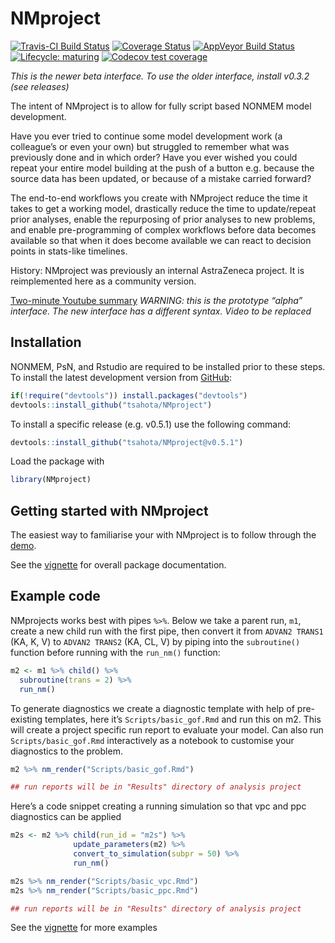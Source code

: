 
<!-- README.md is generated from README.Rmd. Please edit that file -->

# NMproject

<!-- badges: start -->

[![Travis-CI Build
Status](https://travis-ci.org/tsahota/NMproject.svg?branch=master)](https://travis-ci.org/tsahota/NMproject)
[![Coverage
Status](https://coveralls.io/repos/github/tsahota/NMproject/badge.svg?branch=master)](https://coveralls.io/github/tsahota/NMproject?branch=master)
[![AppVeyor Build
Status](https://ci.appveyor.com/api/projects/status/github/tsahota/NMproject?branch=master&svg=true)](https://ci.appveyor.com/project/tsahota/NMproject)
[![Lifecycle:
maturing](https://img.shields.io/badge/lifecycle-maturing-blue.svg)](https://lifecycle.r-lib.org/articles/stages.html)
[![Codecov test
coverage](https://codecov.io/gh/tsahota/NMproject/branch/master/graph/badge.svg)](https://codecov.io/gh/tsahota/NMproject?branch=master)
<!-- badges: end -->

*This is the newer beta interface. To use the older interface, install
v0.3.2 (see releases)*

The intent of NMproject is to allow for fully script based NONMEM model
development.

Have you ever tried to continue some model development work (a
colleague’s or even your own) but struggled to remember what was
previously done and in which order? Have you ever wished you could
repeat your entire model building at the push of a button e.g. because
the source data has been updated, or because of a mistake carried
forward?

The end-to-end workflows you create with NMproject reduce the time it
takes to get a working model, drastically reduce the time to
update/repeat prior analyses, enable the repurposing of prior analyses
to new problems, and enable pre-programming of complex workflows before
data becomes available so that when it does become available we can
react to decision points in stats-like timelines.

History: NMproject was previously an internal AstraZeneca project. It is
reimplemented here as a community version.

[Two-minute Youtube
summary](https://www.youtube.com/watch?v=b7oBb6QZub8) *WARNING: this is
the prototype “alpha” interface. The new interface has a different
syntax. Video to be replaced*

<!-- old pictures
<img src=https://user-images.githubusercontent.com/18026277/26879195-79b6f4c0-4b90-11e7-8228-01b117e64a12.png width=24.6% /><img src=https://user-images.githubusercontent.com/18026277/26879231-a046cfc0-4b90-11e7-9dbf-666086f32b9d.png width=24.5% /><img src=https://user-images.githubusercontent.com/18026277/26879238-a4a94fc0-4b90-11e7-8e8f-1b12a03f912d.png width=24.5% /><img src=https://user-images.githubusercontent.com/18026277/26879240-a7a53ebe-4b90-11e7-80fa-74bef643db29.png width=24.5% />
-->

## Installation

NONMEM, PsN, and Rstudio are required to be installed prior to these
steps. To install the latest development version from
[GitHub](https://github.com/):

``` r
if(!require("devtools")) install.packages("devtools")
devtools::install_github("tsahota/NMproject")
```

To install a specific release (e.g. v0.5.1) use the following command:

``` r
devtools::install_github("tsahota/NMproject@v0.5.1")
```

Load the package with

``` r
library(NMproject)
```

## Getting started with NMproject

The easiest way to familiarise your with NMproject is to follow through
the
[demo](https://tsahota.github.io/NMproject/articles/NMproject.html#demo-learn-by-doing-1).

See the
[vignette](https://tsahota.github.io/NMproject/articles/NMproject.html)
for overall package documentation.

## Example code

NMprojects works best with pipes `%>%`. Below we take a parent run,
`m1`, create a new child run with the first pipe, then convert it from
`ADVAN2 TRANS1` (KA, K, V) to `ADVAN2 TRANS2` (KA, CL, V) by piping into
the `subroutine()` function before running with the `run_nm()` function:

``` r
m2 <- m1 %>% child() %>%
  subroutine(trans = 2) %>%
  run_nm()
```

To generate diagnostics we create a diagnostic template with help of
pre-existing templates, here it’s `Scripts/basic_gof.Rmd` and run this
on m2. This will create a project specific run report to evaluate your
model. Can also run `Scripts/basic_gof.Rmd` interactively as a notebook
to customise your diagnostics to the problem.

``` r
m2 %>% nm_render("Scripts/basic_gof.Rmd")

## run reports will be in "Results" directory of analysis project
```

Here’s a code snippet creating a running simulation so that vpc and ppc
diagnostics can be applied

``` r
m2s <- m2 %>% child(run_id = "m2s") %>%
              update_parameters(m2) %>%
              convert_to_simulation(subpr = 50) %>%
              run_nm()

m2s %>% nm_render("Scripts/basic_vpc.Rmd")
m2s %>% nm_render("Scripts/basic_ppc.Rmd")

## run reports will be in "Results" directory of analysis project
```

See the
[vignette](https://tsahota.github.io/NMproject/articles/NMproject.html)
for more examples
